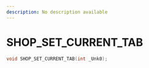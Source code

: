 ```yaml
---
description: No description available 
---
```


# SHOP_SET_CURRENT_TAB

```cpp
void SHOP_SET_CURRENT_TAB(int _Unk0);
```